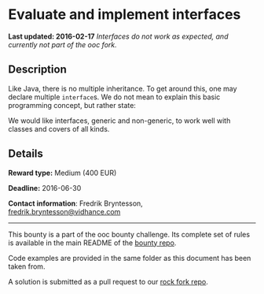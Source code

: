 # Evaluate and implement interfaces
**Last updated: 2016-02-17**
*Interfaces do not work as expected, and currently not part of the ooc fork.*

## Description
Like Java, there is no multiple inheritance. To get around this, one may declare multiple `interface`s. We do not mean to explain this basic programming concept, but rather state:

We would like interfaces, generic and non-generic, to work well with classes and covers of all kinds.

## Details
**Reward type:** Medium (400 EUR)

**Deadline:** 2016-06-30

**Contact information**: Fredrik Bryntesson, [fredrik.bryntesson@vidhance.com](mailto:fredrik.bryntesson@vidhance.com)

---

This bounty is a part of the ooc bounty challenge. Its complete set of rules is available in the main README of the [bounty repo](https://github.com/magic-lang/bounty).

Code examples are provided in the same folder as this document has been taken from.

A solution is submitted as a pull request to our [rock fork repo](https://github.com/magic-lang/rock).
